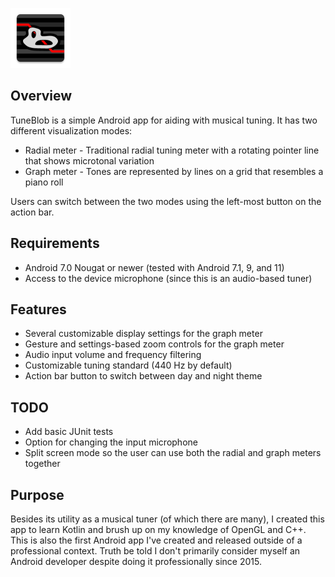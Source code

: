![TuneBlob](app/src/main/res/mipmap-xhdpi/ic_launcher.png)

## Overview
TuneBlob is a simple Android app for aiding with musical tuning. It has two different visualization modes:
- Radial meter - Traditional radial tuning meter with a rotating pointer line that shows microtonal variation
- Graph meter - Tones are represented by lines on a grid that resembles a piano roll

Users can switch between the two modes using the left-most button on the action bar.

## Requirements
- Android 7.0 Nougat or newer (tested with Android 7.1, 9, and 11)
- Access to the device microphone (since this is an audio-based tuner)

## Features
- Several customizable display settings for the graph meter
- Gesture and settings-based zoom controls for the graph meter
- Audio input volume and frequency filtering
- Customizable tuning standard (440 Hz by default)
- Action bar button to switch between day and night theme

## TODO
- Add basic JUnit tests
- Option for changing the input microphone
- Split screen mode so the user can use both the radial and graph meters together

## Purpose
Besides its utility as a musical tuner (of which there are many), I created this app to learn Kotlin and brush up on my knowledge of OpenGL and C++.
This is also the first Android app I've created and released outside of a professional context. Truth be told I don't primarily consider myself an Android developer despite doing it professionally since 2015.
